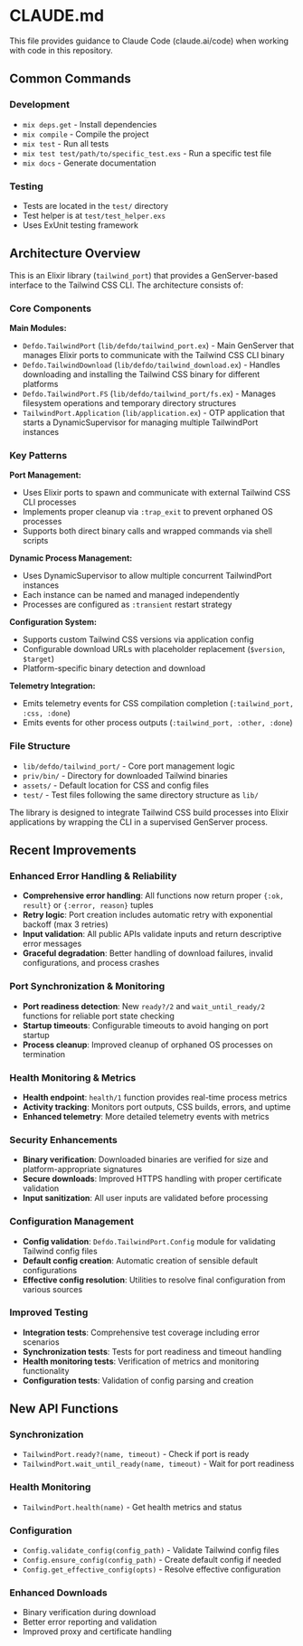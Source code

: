 # CLAUDE.md

This file provides guidance to Claude Code (claude.ai/code) when working with code in this repository.

## Common Commands

### Development
- `mix deps.get` - Install dependencies
- `mix compile` - Compile the project
- `mix test` - Run all tests
- `mix test test/path/to/specific_test.exs` - Run a specific test file
- `mix docs` - Generate documentation

### Testing
- Tests are located in the `test/` directory
- Test helper is at `test/test_helper.exs`
- Uses ExUnit testing framework

## Architecture Overview

This is an Elixir library (`tailwind_port`) that provides a GenServer-based interface to the Tailwind CSS CLI. The architecture consists of:

### Core Components

**Main Modules:**
- `Defdo.TailwindPort` (`lib/defdo/tailwind_port.ex`) - Main GenServer that manages Elixir ports to communicate with the Tailwind CSS CLI binary
- `Defdo.TailwindDownload` (`lib/defdo/tailwind_download.ex`) - Handles downloading and installing the Tailwind CSS binary for different platforms
- `Defdo.TailwindPort.FS` (`lib/defdo/tailwind_port/fs.ex`) - Manages filesystem operations and temporary directory structures
- `TailwindPort.Application` (`lib/application.ex`) - OTP application that starts a DynamicSupervisor for managing multiple TailwindPort instances

### Key Patterns

**Port Management:**
- Uses Elixir ports to spawn and communicate with external Tailwind CSS CLI processes
- Implements proper cleanup via `:trap_exit` to prevent orphaned OS processes
- Supports both direct binary calls and wrapped commands via shell scripts

**Dynamic Process Management:**
- Uses DynamicSupervisor to allow multiple concurrent TailwindPort instances
- Each instance can be named and managed independently
- Processes are configured as `:transient` restart strategy

**Configuration System:**
- Supports custom Tailwind CSS versions via application config
- Configurable download URLs with placeholder replacement (`$version`, `$target`)
- Platform-specific binary detection and download

**Telemetry Integration:**
- Emits telemetry events for CSS compilation completion (`:tailwind_port, :css, :done`)
- Emits events for other process outputs (`:tailwind_port, :other, :done`)

### File Structure
- `lib/defdo/tailwind_port/` - Core port management logic
- `priv/bin/` - Directory for downloaded Tailwind binaries
- `assets/` - Default location for CSS and config files
- `test/` - Test files following the same directory structure as `lib/`

The library is designed to integrate Tailwind CSS build processes into Elixir applications by wrapping the CLI in a supervised GenServer process.

## Recent Improvements

### Enhanced Error Handling & Reliability
- **Comprehensive error handling**: All functions now return proper `{:ok, result}` or `{:error, reason}` tuples
- **Retry logic**: Port creation includes automatic retry with exponential backoff (max 3 retries)
- **Input validation**: All public APIs validate inputs and return descriptive error messages
- **Graceful degradation**: Better handling of download failures, invalid configurations, and process crashes

### Port Synchronization & Monitoring
- **Port readiness detection**: New `ready?/2` and `wait_until_ready/2` functions for reliable port state checking
- **Startup timeouts**: Configurable timeouts to avoid hanging on port startup
- **Process cleanup**: Improved cleanup of orphaned OS processes on termination

### Health Monitoring & Metrics
- **Health endpoint**: `health/1` function provides real-time process metrics
- **Activity tracking**: Monitors port outputs, CSS builds, errors, and uptime
- **Enhanced telemetry**: More detailed telemetry events with metrics

### Security Enhancements
- **Binary verification**: Downloaded binaries are verified for size and platform-appropriate signatures
- **Secure downloads**: Improved HTTPS handling with proper certificate validation
- **Input sanitization**: All user inputs are validated before processing

### Configuration Management
- **Config validation**: `Defdo.TailwindPort.Config` module for validating Tailwind config files
- **Default config creation**: Automatic creation of sensible default configurations
- **Effective config resolution**: Utilities to resolve final configuration from various sources

### Improved Testing
- **Integration tests**: Comprehensive test coverage including error scenarios
- **Synchronization tests**: Tests for port readiness and timeout handling
- **Health monitoring tests**: Verification of metrics and monitoring functionality
- **Configuration tests**: Validation of config parsing and creation

## New API Functions

### Synchronization
- `TailwindPort.ready?(name, timeout)` - Check if port is ready
- `TailwindPort.wait_until_ready(name, timeout)` - Wait for port readiness

### Health Monitoring  
- `TailwindPort.health(name)` - Get health metrics and status

### Configuration
- `Config.validate_config(config_path)` - Validate Tailwind config files
- `Config.ensure_config(config_path)` - Create default config if needed
- `Config.get_effective_config(opts)` - Resolve effective configuration

### Enhanced Downloads
- Binary verification during download
- Better error reporting and validation
- Improved proxy and certificate handling